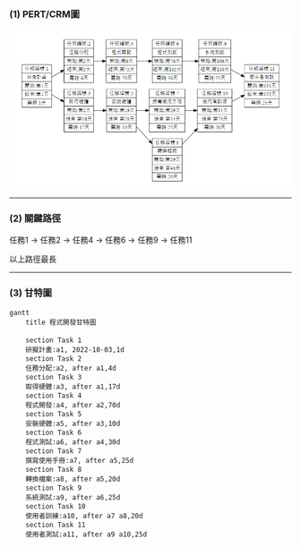 
### (1) PERT/CRM圖
![pert](pert.PNG "pert")

---

### (2) 關鍵路徑

任務1 -> 任務2 -> 任務4 -> 任務6 -> 任務9 -> 任務11

以上路徑最長

---

### (3) 甘特圖

```mermaid
gantt
    title 程式開發甘特圖
    
    section Task 1
    研擬計畫:a1, 2022-10-03,1d
    section Task 2
    任務分配:a2, after a1,4d
    section Task 3
    取得硬體:a3, after a1,17d
    section Task 4
    程式開發:a4, after a2,70d
    section Task 5
    安裝硬體:a5, after a3,10d
    section Task 6
    程式測試:a6, after a4,30d
    section Task 7
    撰寫使用手冊:a7, after a5,25d
    section Task 8
    轉換檔案:a8, after a5,20d
    section Task 9
    系統測試:a9, after a6,25d
    section Task 10
    使用者訓練:a10, after a7 a8,20d
    section Task 11
    使用者測試:a11, after a9 a10,25d
```






